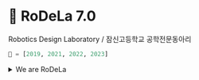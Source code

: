 # 🚀 RoDeLa 7.0
Robotics Design Laboratory / 잠신고등학교 공학전문동아리
```python
👑 = [2019, 2021, 2022, 2023]
```


<details>
<summary>We are RoDeLa</summary>

1.0: 손장목, 이현준, 김준우, 유웅탁, 정세진, 우지민, 최예린

2.0: 김기서, 최지원, 강승현, 김동규, 신동석, 이성민, 정다나, 지수빈, 최승헌

3.0: 김준형, 전진수, 김인서, 김현지, 임경수, 이세연, 차인석, 강승우

4.0: 최지승, 박성현, 김건우, 박명준, 송현우, 이명훈, 최서영, 오승환

5.0: 정현석, 박서현, 박도현, 이용목, 이은재, 최시헌, 박지호, 김민성

6.0: 정준우, 홍채이, 강이규, 김정윤, 김현우, 윤지욱, 조윤재, 김지원, 정예준
</details>
